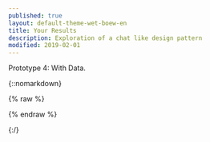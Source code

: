 ```yaml
---
published: true
layout: default-theme-wet-boew-en
title: Your Results
description: Exploration of a chat like design pattern
modified: 2019-02-01
---
```


Prototype 4: With Data.

{::nomarkdown}

{% raw %}

<div class="col-xs-12 cntnt-here">
   <!-- Results here --> 
</div>
<script>
// GET parameters	
if(findGetParameter('describe')) {
   $('.cntnt-here').append('<p style="font-size: 28px">You are: <strong>' + findGetParameter('describe') + '</strong></p>');
}
if(findGetParameter('situation')) {
   $('.cntnt-here').append('<p style="font-size: 28px">Your situation is: <strong>' + findGetParameter('situation') + '</strong></p>');
}
if(findGetParameter('goal')) {
   $('.cntnt-here').append('<p style="font-size: 28px">Your goal is: <strong>' + findGetParameter('goal') + '</strong></p>');
}
function findGetParameter(parameterName) {
	var result = null,
		tmp = [];
	location.search
		.substr(1)
		.split("&")
		.forEach(function (item) {
		  tmp = item.split("=");
		  if (tmp[0] === parameterName) result = decodeURIComponent(tmp[1]);
		});
	return result;
}
</script>

{% endraw %}

{:/}